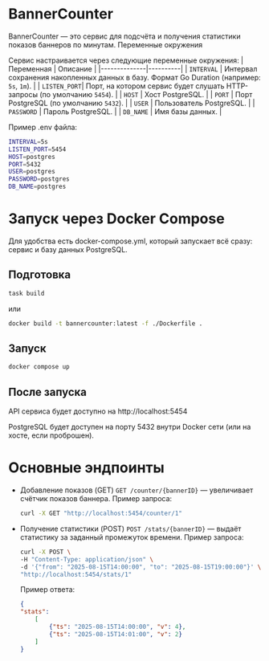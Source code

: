 # BannerCounter

BannerCounter — это сервис для подсчёта и получения статистики показов баннеров по минутам.
Переменные окружения

Сервис настраивается через следующие переменные окружения:
| Переменная   | Описание |
|--------------|----------|
| `INTERVAL`   | Интервал сохранения накопленных данных в базу. Формат Go Duration (например: `5s`, `1m`). |
| `LISTEN_PORT`| Порт, на котором сервис будет слушать HTTP-запросы (по умолчанию `5454`). |
| `HOST`       | Хост PostgreSQL. |
| `PORT`       | Порт PostgreSQL (по умолчанию `5432`). |
| `USER`       | Пользователь PostgreSQL. |
| `PASSWORD`   | Пароль PostgreSQL. |
| `DB_NAME`    | Имя базы данных. |


Пример .env файла:
``` bash
INTERVAL=5s
LISTEN_PORT=5454
HOST=postgres
PORT=5432
USER=postgres
PASSWORD=postgres
DB_NAME=postgres
```

# Запуск через Docker Compose

Для удобства есть docker-compose.yml, который запускает всё сразу: сервис и базу данных PostgreSQL.

## Подготовка
``` bash
task build
```
или

``` bash
docker build -t bannercounter:latest -f ./Dockerfile .
```
## Запуск
``` bash
docker compose up
```

## После запуска

API сервиса будет доступно на http://localhost:5454

PostgreSQL будет доступен на порту 5432 внутри Docker сети (или на хосте, если проброшен).

# Основные эндпоинты

- Добавление показов (GET)
    `GET /counter/{bannerID}` — увеличивает счётчик показов баннера.
    Пример запроса:
    ```bash
    curl -X GET "http://localhost:5454/counter/1"
    ```

- Получение статистики (POST)
    `POST /stats/{bannerID}` — выдаёт статистику за заданный промежуток времени.
    Пример запроса:
    ``` bash
    curl -X POST \
    -H "Content-Type: application/json" \
    -d '{"from": "2025-08-15T14:00:00", "to": "2025-08-15T19:00:00"}' \
    "http://localhost:5454/stats/1"
    ```

    Пример ответа:
    ``` json
    {
    "stats": 
        [
            {"ts": "2025-08-15T14:00:00", "v": 4},
            {"ts": "2025-08-15T14:01:00", "v": 2}
        ]
    }
    ```
